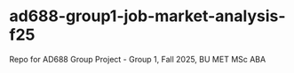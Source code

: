 # ad688-group1-job-market-analysis-f25
Repo for AD688 Group Project - Group 1, Fall 2025, BU MET MSc ABA
